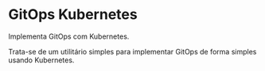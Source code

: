 GitOps Kubernetes
=================

Implementa GitOps com Kubernetes.

Trata-se de um utilitário simples para implementar GitOps de forma simples
usando Kubernetes.
